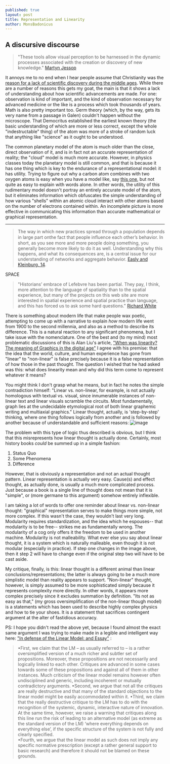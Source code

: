 ```yaml
---
published: true
layout: post
title: Representation and Linearity
author: MonsBadonicus
---
```


## A discursive discourse

>"These tools allow visual perception to be harnessed in the dynamic processes associated with the creation or discovery of new knowledge." [Martyn Jessop](http://llc.oxfordjournals.org/content/23/3/281.abstract)

It annoys me to no end when I hear people assume that Christianity was the [reason for a lack of scientific discovery during the middle ages](http://youtu.be/prZXNhIG5js). While there are a number of reasons this gets  my goat, the main is that it shows a lack of understanding about how scientific advancements are made. For one: observation is kind of important, and the kind of observation necessary for advanced medicine or the like is a process which took thousands of years. Math is also pretty important too. Germ theory (which, by the way, gets its very name from a passage in Galen) couldn't happen without the microscope. That Democritus established the earliest known theory (the basic understanding of which are more or less correct, except the whole "indestructable" thing) of the atom was more of a stroke of random luck that anything like "science" as it ought to be understood. 

The common planetary model of the atom is much older than the close, direct observation of it, and is in fact not an accurate representation of reality; the "cloud" model is much more accurate. However, in physics classes today the planetary model is still common, and that is because it has one thing which is key to the endurance of a representational model: it has utility. Trying to figure out why a carbon atom combines with two oxygen atoms is easy when you have a model like, say [this one](http://d1jqu7g1y74ds1.cloudfront.net/wp-content/uploads/2010/02/c-atom_e1.gif), but not quite as easy to explain with words alone.  In other words, the utility of this rudimentary model doesn't portray an entirely accurate model of the atom, but it eliminates information which obfuscates the simple understanding of how various "shells" within an atomic cloud interact with other atoms based on the number of electrons contained within. An incomplete picture is more effective in communicating this information than accurate mathematical or graphical representation. 

***

>The way in which new practices spread through a population depends in large part onthe fact that people inﬂuence each other’s behavior. In short, as you see more and more people doing something, you generally become more likely to do it as well. Understanding why this happens, and what its consequences are, is a central issue for our understanding of networks and aggregate behavior. [Easly and Kleinburg, 14](http://www.cs.cornell.edu/home/kleinber/networks-book/networks-book-ch01.pdf). 

 SPACE
  
>"Historians’ embrace of Lefebvre has been partial. They pay, I think, more attention to the language of spatiality than to the spatial experience, but many of the projects on this web site are more interested in spatial experience and spatial practice than language, and this has forced us to ask some hard questions." [Richard White](http://www.stanford.edu/group/spatialhistory/cgi-bin/site/pub.php?id=29)

There is something about modern life that make people wax poetic, attempting to come up with a narrative to explain *how* modern life went from 1900 to the second millennia, and also as a method to describe its difference. This is a natural reaction to any significant phenomena, but I take issue with the nomenclature. One of the best and (to my mind) most problematic discussions of this is Alan Liu's article, ["When was linearity? The meaning of Graphics in the digital age"](http://digitalhistory.unl.edu/essays/liuessay.php) I agree with his premise: that the idea that the world, culture, and human experience has gone from "linear" to "non-linear" is false precisely because it is a false representation of how those in the past thought. The question I wished that he had asked was this: what does linearity mean and why did this term come to represent whatever it means?

You might think I don't grasp what he means, but in fact he notes the simple contradiction himself: "Linear vs. non-linear, for example, is not actually homologous with textual vs. visual, since innumerable instances of non-linear text and linear visuals scramble the circuits. Most fundamentally, graph lies at the undecidable etymological root of both linear graphemic writing and multiaxial graphics." Linear thought, actually, is 'step-by-step' thinking, where one thing follows logically from another and is followed by another because of understandable and sufficient reasons:
![image](http://blog.alesyabags.com/wp-content/uploads/2010/04/linear-green.jpg?)

 The problem with this type of logic thus described is obvious, but I think that this misrepresents how linear thought is actually done. Certainly, most history books *could* be summed up in a simple fashion:
 
 1. Status Quo
 2. Some Phenomena
 3. Difference

However, that is obviously a representation and not an actual thought pattern. Linear representation is actually very easy. Cause(s) and effect thought, as actually done, is usually a much more complicated process. Just because a book is a single line of thought does not mean that it is "simple", or (more germane to this argument) somehow entirely inflexible. 

I am taking a lot of words to offer one reminder about linear vs. non-linear thought: "graphical" representation serves to make things more simple, not more complex. If this wasn't the case, they wouldn't last very long.  Modularity requires standardization, and the idea which he espouses-- that modularity is to be free-- strikes me as fundamentally wrong. The modularity of a cog only offers it the freedom to be used in another machine. Modularity is not malleability. What ever else you say about linear thought, it is a system which is naturally malleable, even though it is not modular (especially in practice). If step one changes in the image above, then it step 2 will have to change even if the original step two will have to be cast aside. 

My critique, finally, is this: linear thought is a different animal than linear conclusions/representations; the latter is always going to be a much more simplistic model than reality appears to support. "Non-linear" thought, however, is simply assumed to be more sophisticated simply because it represents complexity more directly. In other words, it appears more complex precisely since it excludes summation by definition. "Its not as easy as that," (my gross oversimplification of the non-linear though model) is a statements which has been used to describe highly complex physics and how to tie your shoes. It is a statement that sacrifices contingent argument at the alter of fastidious accuracy. 

PS: I hope you didn't read the above yet, because I found almost the exact same argument I was trying to make made in a legible and intelligent way here: ["In defense of the Linear Model: and Essay"](http://www.sciencedirect.com/science/article/pii/S0048733309001899/pdfft?md5=394efb1f50c8029a1097e323ee1a8db9&pid=1-s2.0-S0048733309001899-main.pdf) :

> •First, we claim that the LM – as usually referred to – is a rather oversimplified version of a much richer and subtler set of propositions. Moreover, these propositions are not necessarily and logically linked to each other. Critiques are advanced in some cases towards some of these propositions and against all of them in other instances. Much criticism of the linear model remains however often undisciplined and generic, including incoherent or mutually contradictory arguments.   •Second, we argue that not all the critiques are really destructive and that many of the standard objections to the linear model might be easily accommodated within it.
  •Third, we claim that the really destructive critique to the LM has to do with the recognition of the systemic, dynamic, interactive nature of innovation. At the same time, however, we raise a warning that critiques along this line run the risk of leading to an alternative model (as extreme as the standard version of the LM) ‘where everything depends on everything else’, if the specific structure of the system is not fully and clearly specified.   
  •Fourth, we argue that the linear model as such does not imply any specific normative prescription (except a rather general support to basic research) and therefore it should not be blamed on these grounds.